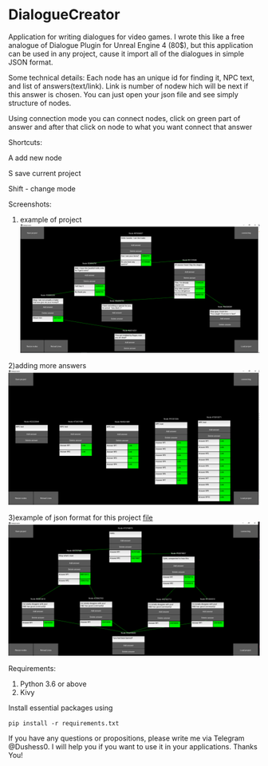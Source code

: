 # DialogueCreator
Application for writing dialogues for video games. I wrote this like a free analogue of Dialogue Plugin for Unreal Engine 4 (80\$), but this application can be used in any project, cause it import all of the dialogues in simple JSON format.

Some technical details:
Each node has an unique id for finding it, NPC text, and list of answers(text/link). Link is number of nodew hich will be next if this answer is chosen. You can just open your json file and see simply structure of nodes.

Using connection mode you can connect nodes, click on green part of answer and after that click on node to what you want connect that answer


Shortcuts:

A add new node

S save current project


Shift - change mode

Screenshots:

1) example of project
![screenshot](screenshot1.png)

2)adding more answers
![screenshot](screenshot2.png)

3)example of json format for this project [file](DialogueCreator/projects/presentation.json)
![screenshot](screenshot3.png)

Requirements:

1) Python 3.6 or above
2) Kivy 

Install essential packages using
```
pip install -r requirements.txt
```



If you have any questions or propositions, please write me via Telegram @Dushess0. I will help you if you want to use it in your applications.
Thanks You!

